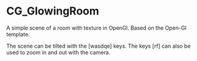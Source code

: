 # CG_GlowingRoom

A simple scene of a room with texture in OpenGl.
Based on the Open-Gl template.

The scene can be tilted with the [wasdqe] keys.
The keys [rf] can also be used to zoom in and out with the camera.
